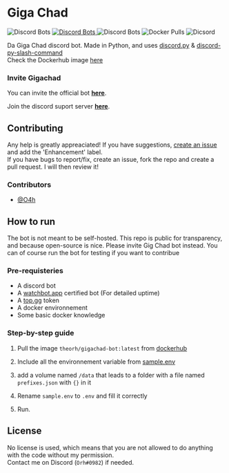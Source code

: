 # Giga Chad 
![Discord Bots](https://top.gg/api/widget/status/843550872293867570.svg?noavatar=true) [![Discord Bots](https://top.gg/api/widget/upvotes/843550872293867570.svg?noavatar=true) ](https://top.gg/bot/843550872293867570) ![Discord Bots](https://top.gg/api/widget/servers/843550872293867570.svg?noavatar=true) ![Docker Pulls](https://img.shields.io/docker/pulls/theorh/gigachad-bot) ![Dicsord](https://img.shields.io/discord/844911117881180190?color=%235865F2&logo=discord&logoColor=white)

Da Giga Chad discord bot. Made in Python, and uses [discord.py](https://github.com/Rapptz/discord.py) & [discord-py-slash-command](https://github.com/eunwoo1104/discord-py-slash-command)  
Check the Dockerhub image [here](https://hub.docker.com/repository/docker/theorh/gigachad-bot)
### Invite Gigachad  
  
You can invite the official bot **[here](https://discord.com/oauth2/authorize?client_id=843550872293867570&permissions=67584&scope=bot%20applications.commands)**.  
  
Join the discord suport server **[here](https://discord.gg/atPkjGgDBD)**.  
  
## Contributing  
Any help is greatly appreaciated! If you have suggestions, [create an issue](https://github.com/o4h/gigachad-bot/issues/new) and add the 'Enhancement' label. <br>
If you have bugs to report/fix, create an issue, fork the repo and create a pull request. I will then review it!  
  
### Contributors  
  
* [@O4h](https://github.com/o4h/)  
  
  
## How to run  
The bot is not meant to be self-hosted. This repo is public for transparency, and because open-source is nice.
Please invite Gig Chad bot instead. 
You can of course run the bot for testing if you want to contribue

### Pre-requisteries  
* A discord bot
* A [watchbot.app](https://watchbot.app) certified bot (For detailed uptime)
* A [top.gg](https://top.gg) token  
* A docker environnement
* Some basic docker knowledge
  
### Step-by-step guide  
1. Pull the image `theorh/gigachad-bot:latest` from [dockerhub](https://hub.docker.com/repository/docker/theorh/gigachad-bot)


2. Include all the environnement variable from [sample.env](https://github.com/O4h/gigachad-bot/blob/main/sample.env)
  

3. add a volume named `/data` that leads to a folder with a file named `prefixes.json` with `{}` in it


4. Rename `sample.env` to `.env` and fill it correctly  


5. Run.

## License
No license is used, which means that you are not allowed to do anything with the code without my permission. <br>
Contact me on Discord (`Orh#0982`) if needed.